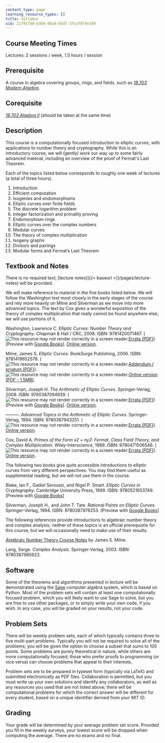 ```yaml
---
content_type: page
learning_resource_types: []
title: Syllabus
uid: 21f917d0-b3b8-08a9-65d7-3fcaf8f4e189
---
```


Course Meeting Times
--------------------

Lectures: 2 sessions / week, 1.5 hours / session

Prerequisite
------------

A course in algebra covering groups, rings, and fields, such as [_18.703 Modern Algebra_](/courses/18-703-modern-algebra-spring-2013).

Corequisite
-----------

[_18.702 Algebra II_](/courses/18-702-algebra-ii-spring-2011) (should be taken at the same time)

Description
-----------

This course is a computationally focused introduction to elliptic curves, with applications to number theory and cryptography. While this is an introductory course, we will (gently) work our way up to some fairly advanced material, including an overview of the proof of Fermat's Last Theorem.

Each of the topics listed below corresponds to roughly one week of lectures (a total of three hours).

1.  Introduction
2.  Efficient computation
3.  Isogenies and endomorphisms
4.  Elliptic curves over finite fields
5.  The discrete logarithm problem
6.  Integer factorization and primality proving
7.  Endomorphism rings
8.  Elliptic curves over the complex numbers
9.  Modular curves
10.  The theory of complex multiplication
11.  Isogeny graphs
12.  Divisors and pairings
13.  Modular forms and Fermat’s Last Theorem

Textbook and Notes
------------------

There is no required text; [lecture notes]({{< baseurl >}}/pages/lecture-notes) will be provided.

We will make reference to material in the five books listed below. We will follow the Washington text most closely in the early stages of the course and rely more heavily on Milne and Silverman as we move into more advanced topics. The text by Cox gives a wonderful exposition of the theory of complex multiplication that really cannot be found anywhere else; we will use portions of it.

Washington, Lawrence C. _Elliptic Curves: Number Theory and Cryptography_. Chapman & Hall / CRC, 2008. ISBN: 9781420071467. (![This resource may not render correctly in a screen reader.](/images/inacessible.gif)[Errata (PDF)](http://www.math.umd.edu/%7Elcw/ECerrata.pdf)) \[Preview with [Google Books](http://books.google.com/books?id=nBfCEqpYKW0C&pg=PAfrontcover)\]. [Online version](https://www.taylorfrancis.com/books/9780429140808).

Milne, James S. _Elliptic Curves_. BookSurge Publishing, 2006. ISBN: 9781419652578. (![This resource may not render correctly in a screen reader.](/images/inacessible.gif)[Addendum / erratum (PDF)](http://www.jmilne.org/math/Books/add/EC2006.pdf)). ![This resource may not render correctly in a screen reader.](/images/inacessible.gif)[Online version (PDF - 1.5MB)](https://www.jmilne.org/math/Books/ectext6.pdf).

Silverman, Joseph H. _The Arithmetic of Elliptic Curves_. Springer-Verlag, 2009. ISBN: 9780387094939. (![This resource may not render correctly in a screen reader.](/images/inacessible.gif)[Errata (PDF)](http://www.math.brown.edu/%7Ejhs/AEC/AECErrata.pdf)) \[Preview with [Google Books](http://books.google.com/books?id=Z90CA_EUCCkC&pg=PAfrontcover)\]. [Online version](https://link.springer.com/book/10.1007/978-0-387-09494-6).

———. _Advanced Topics in the Arithmetic of Elliptic Curves_. Springer-Verlag, 1994. ISBN: 9780387943251. (![This resource may not render correctly in a screen reader.](/images/inacessible.gif)[Errata (PDF)](http://www.math.brown.edu/%7Ejhs/ATAEC/ATAECErrata.pdf)). [Online version](https://link.springer.com/book/10.1007/978-1-4612-0851-8).

Cox, David A. _Primes of the Form x2 + ny2: Fermat, Class Field Theory, and Complex Multiplication_. Wiley-Interscience, 1989. ISBN: 9780471506546. (![This resource may not render correctly in a screen reader.](/images/inacessible.gif)[Errata (PDF)](http://dacox.people.amherst.edu/primes/typos.2ed.pdf)). [Online version](https://onlinelibrary.wiley.com/doi/book/10.1002/9781118400722).

The following two books give quite accessible introductions to elliptic curves from very different perspectives. You may find them useful as supplemental reading, but we will not use them in the course.

Blake, Ian F., Gadiel Seroussi, and Nigel P. Smart. _Elliptic Curves in Cryptography_. Cambridge University Press, 1999. ISBN: 9780521653749. \[Preview with [Google Books](http://books.google.com/books?id=0_vegzgyqGMC&pg=PAfrontcover)\]

Silverman, Joseph H., and John T. Tate. _Rational Points on Elliptic Curves_. Springer-Verlag, 1994. ISBN: 9780387978253. \[Preview with [Google Books](http://books.google.com/books?id=mAJei2-JcE4C&pg=PAfrontcover)\]

The following references provide introductions to algebraic number theory and complex analysis; neither of these topics is an official prerequistie for this course, but we will occasionally need to make use of their results.

[Algebraic Number Theory Course Notes](http://www.jmilne.org/math/CourseNotes/ant.html) by James S. Milne.

Lang, Serge. _Complex Analysis_. Springer-Verlag, 2003. ISBN: 9780387985923.

Software
--------

Some of the theorems and algorithms presented in lecture will be demonstrated using the [Sage](http://www.sagemath.org/) computer algebra system, which is based on Python. Most of the problem sets will contain at least one computationally focused problem, which you will likely want to use Sage to solve, but you are free to use other packages, or to simply write your own code, if you wish. In any case, you will be graded on your results, not your code.

Problem Sets
------------

There will be weekly problem sets, each of which typically contains three to five multi-part problems. Typically you will not be required to solve all of the problems; you will be given the option to choose a subset that sums to 100 points. Some problems are purely theoretical in nature, while others are more computationally focused; those who prefer proofs to programming (or vice versa) can choose problems that appeal to their interests.

Problem sets are to be prepared in typeset form (typically via LaTeX) and submitted electronically as PDF files. Collaboration is permitted, but you must write up your own solutions and identify any collaborators, as well as any resources you used that are not listed above; there will be computational problems for which the correct answer will be different for every student, based on a unique identifier derived from your MIT ID.

Grading
-------

Your grade will be determined by your average problem set score. Provided you fill in the weekly surveys, your lowest score will be dropped when computing the average. There are no exams and no final.
